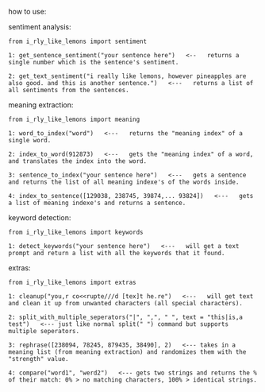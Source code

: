 how to use:

sentiment analysis:

    from i_rly_like_lemons import sentiment

    1: get_sentence_sentiment("your sentence here")   <--   returns a single number which is the sentence's sentiment.

    2: get_text_sentiment("i really like lemons, however pineapples are also good. and this is another sentence.")   <---   returns a list of all sentiments from the sentences.

meaning extraction:

    from i_rly_like_lemons import meaning

    1: word_to_index("word")   <---   returns the "meaning index" of a single word.

    2: index_to_word(912873)   <---   gets the "meaning index" of a word, and translates the index into the word.

    3: sentence_to_index("your sentence here")   <---   gets a sentence and returns the list of all meaning indexe's of the words inside.

    4: index_to_sentence([129038, 238745, 39874,... 93824])   <---   gets a list of meaning indexe's and returns a sentence.

keyword detection:

    from i_rly_like_lemons import keywords

    1: detect_keywords("your sentence here")   <---   will get a text prompt and return a list with all the keywords that it found.

extras:

    from i_rly_like_lemons import extras

    1: cleanup("you,r co<<rupte///d [tex]t he.re")   <---   will get text and clean it up from unwanted characters (all special characters).

    2: split_with_multiple_seperators("|", ",", " ", text = "this|is,a test")   <--- just like normal split(" ") command but supports multiple seperators.

    3: rephrase([238094, 78245, 879435, 38490], 2)   <--- takes in a meaning list (from meaning extraction) and randomizes them with the "strength" value.

    4: compare("word1", "werd2")   <--- gets two strings and returns the % of their match: 0% > no matching characters, 100% > identical strings.
